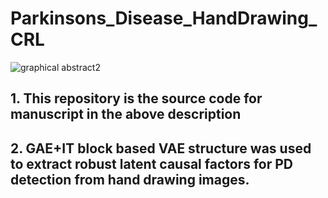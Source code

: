 # Parkinsons_Disease_HandDrawing_CRL
![graphical abstract2](https://github.com/user-attachments/assets/e4bacbdd-4490-443f-9eb6-6d989e8f7957)
## 1. This repository is the source code for manuscript in the above description
## 2. GAE+IT block based VAE structure was used to extract robust latent causal factors for PD detection from hand drawing images.
